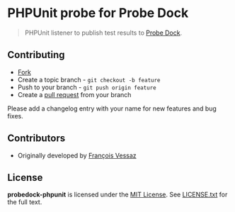 # PHPUnit probe for Probe Dock

> PHPUnit listener to publish test results to [Probe Dock](https://github.com/probedock/probedock).



## Contributing

* [Fork](https://help.github.com/articles/fork-a-repo)
* Create a topic branch - `git checkout -b feature`
* Push to your branch - `git push origin feature`
* Create a [pull request](http://help.github.com/pull-requests/) from your branch

Please add a changelog entry with your name for new features and bug fixes.



## Contributors

* Originally developed by [François Vessaz](https://github.com/fvessaz)



## License

**probedock-phpunit** is licensed under the [MIT License](http://opensource.org/licenses/MIT).
See [LICENSE.txt](LICENSE.txt) for the full text.
